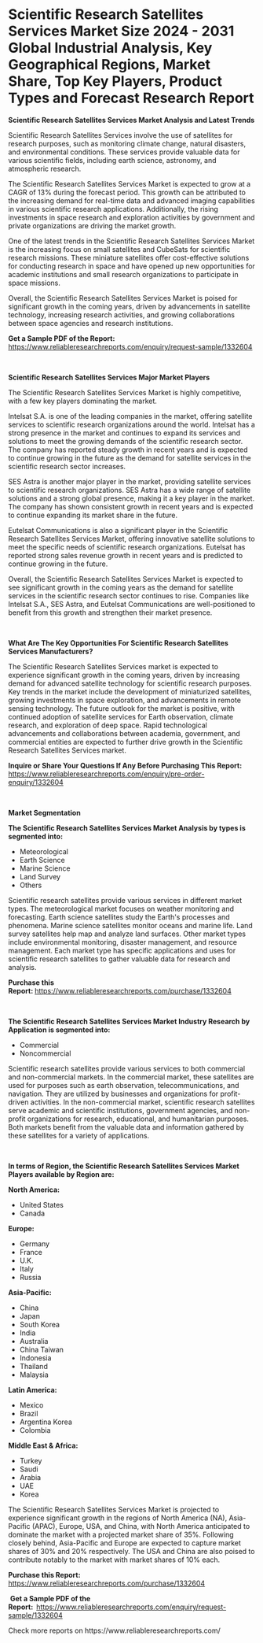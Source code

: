 <p><h1>Scientific Research Satellites Services Market Size 2024 - 2031 Global Industrial Analysis, Key Geographical Regions, Market Share, Top Key Players, Product Types and Forecast Research Report</h1></p><p><strong>Scientific Research Satellites Services Market Analysis and Latest Trends</strong></p>
<p><p>Scientific Research Satellites Services involve the use of satellites for research purposes, such as monitoring climate change, natural disasters, and environmental conditions. These services provide valuable data for various scientific fields, including earth science, astronomy, and atmospheric research.</p><p>The Scientific Research Satellites Services Market is expected to grow at a CAGR of 13% during the forecast period. This growth can be attributed to the increasing demand for real-time data and advanced imaging capabilities in various scientific research applications. Additionally, the rising investments in space research and exploration activities by government and private organizations are driving the market growth.</p><p>One of the latest trends in the Scientific Research Satellites Services Market is the increasing focus on small satellites and CubeSats for scientific research missions. These miniature satellites offer cost-effective solutions for conducting research in space and have opened up new opportunities for academic institutions and small research organizations to participate in space missions.</p><p>Overall, the Scientific Research Satellites Services Market is poised for significant growth in the coming years, driven by advancements in satellite technology, increasing research activities, and growing collaborations between space agencies and research institutions.</p></p>
<p><strong>Get a Sample PDF of the Report:&nbsp;</strong> <a href="https://www.reliableresearchreports.com/enquiry/request-sample/1332604">https://www.reliableresearchreports.com/enquiry/request-sample/1332604</a></p>
<p>&nbsp;</p>
<p><strong>Scientific Research Satellites Services Major Market Players</strong></p>
<p><p>The Scientific Research Satellites Services Market is highly competitive, with a few key players dominating the market. </p><p>Intelsat S.A. is one of the leading companies in the market, offering satellite services to scientific research organizations around the world. Intelsat has a strong presence in the market and continues to expand its services and solutions to meet the growing demands of the scientific research sector. The company has reported steady growth in recent years and is expected to continue growing in the future as the demand for satellite services in the scientific research sector increases.</p><p>SES Astra is another major player in the market, providing satellite services to scientific research organizations. SES Astra has a wide range of satellite solutions and a strong global presence, making it a key player in the market. The company has shown consistent growth in recent years and is expected to continue expanding its market share in the future.</p><p>Eutelsat Communications is also a significant player in the Scientific Research Satellites Services Market, offering innovative satellite solutions to meet the specific needs of scientific research organizations. Eutelsat has reported strong sales revenue growth in recent years and is predicted to continue growing in the future.</p><p>Overall, the Scientific Research Satellites Services Market is expected to see significant growth in the coming years as the demand for satellite services in the scientific research sector continues to rise. Companies like Intelsat S.A., SES Astra, and Eutelsat Communications are well-positioned to benefit from this growth and strengthen their market presence.</p></p>
<p>&nbsp;</p>
<p><strong>What Are The Key Opportunities For Scientific Research Satellites Services Manufacturers?</strong></p>
<p><p>The Scientific Research Satellites Services market is expected to experience significant growth in the coming years, driven by increasing demand for advanced satellite technology for scientific research purposes. Key trends in the market include the development of miniaturized satellites, growing investments in space exploration, and advancements in remote sensing technology. The future outlook for the market is positive, with continued adoption of satellite services for Earth observation, climate research, and exploration of deep space. Rapid technological advancements and collaborations between academia, government, and commercial entities are expected to further drive growth in the Scientific Research Satellites Services market.</p></p>
<p><strong>Inquire or Share Your Questions If Any Before Purchasing This Report:</strong> <a href="https://www.reliableresearchreports.com/enquiry/pre-order-enquiry/1332604">https://www.reliableresearchreports.com/enquiry/pre-order-enquiry/1332604</a></p>
<p>&nbsp;</p>
<p><strong>Market Segmentation</strong></p>
<p><strong>The Scientific Research Satellites Services Market Analysis by types is segmented into:</strong></p>
<p><ul><li>Meteorological</li><li>Earth Science</li><li>Marine Science</li><li>Land Survey</li><li>Others</li></ul></p>
<p><p>Scientific research satellites provide various services in different market types. The meteorological market focuses on weather monitoring and forecasting. Earth science satellites study the Earth's processes and phenomena. Marine science satellites monitor oceans and marine life. Land survey satellites help map and analyze land surfaces. Other market types include environmental monitoring, disaster management, and resource management. Each market type has specific applications and uses for scientific research satellites to gather valuable data for research and analysis.</p></p>
<p><strong>Purchase this Report:&nbsp;</strong><a href="https://www.reliableresearchreports.com/purchase/1332604">https://www.reliableresearchreports.com/purchase/1332604</a></p>
<p>&nbsp;</p>
<p><strong>The Scientific Research Satellites Services Market Industry Research by Application is segmented into:</strong></p>
<p><ul><li>Commercial</li><li>Noncommercial</li></ul></p>
<p><p>Scientific research satellites provide various services to both commercial and non-commercial markets. In the commercial market, these satellites are used for purposes such as earth observation, telecommunications, and navigation. They are utilized by businesses and organizations for profit-driven activities. In the non-commercial market, scientific research satellites serve academic and scientific institutions, government agencies, and non-profit organizations for research, educational, and humanitarian purposes. Both markets benefit from the valuable data and information gathered by these satellites for a variety of applications.</p></p>
<p>&nbsp;</p>
<p><strong>In terms of Region, the Scientific Research Satellites Services Market Players available by Region are:</strong></p>
<p>
    <p> <strong> North America: </strong>
        <ul>
            <li>United States</li>
            <li>Canada</li>
        </ul>
        </p> 
    <p> <strong> Europe: </strong>
        <ul>
            <li>Germany</li>
            <li>France</li>
            <li>U.K.</li>
            <li>Italy</li>
            <li>Russia</li>
        </ul>
        </p> 
    <p> <strong> Asia-Pacific: </strong>
        <ul>
            <li>China</li>
            <li>Japan</li>
            <li>South Korea</li>
            <li>India</li>
            <li>Australia</li>
            <li>China Taiwan</li>
            <li>Indonesia</li>
            <li>Thailand</li>
            <li>Malaysia</li>
        </ul>
        </p> 
    <p> <strong> Latin America: </strong>
        <ul>
            <li>Mexico</li>
            <li>Brazil</li>
            <li>Argentina Korea</li>
            <li>Colombia</li>
        </ul>
        </p> 
    <p> <strong> Middle East & Africa: </strong>
        <ul>
            <li>Turkey</li>
            <li>Saudi</li>
            <li>Arabia</li>
            <li>UAE</li>
            <li>Korea</li>
        </ul>
    </p>
    </p>
<p><p>The Scientific Research Satellites Services Market is projected to experience significant growth in the regions of North America (NA), Asia-Pacific (APAC), Europe, USA, and China, with North America anticipated to dominate the market with a projected market share of 35%. Following closely behind, Asia-Pacific and Europe are expected to capture market shares of 30% and 20% respectively. The USA and China are also poised to contribute notably to the market with market shares of 10% each.</p></p>
<p><strong>Purchase this Report: </strong><a href="https://www.reliableresearchreports.com/purchase/1332604">https://www.reliableresearchreports.com/purchase/1332604</a></p>
<p>&nbsp;<strong>Get a Sample PDF of the Report:&nbsp;&nbsp;</strong><a href="https://www.reliableresearchreports.com/enquiry/request-sample/1332604">https://www.reliableresearchreports.com/enquiry/request-sample/1332604</a></p>
<p><strong></strong></p>
<p>Check more reports on https://www.reliableresearchreports.com/</p>